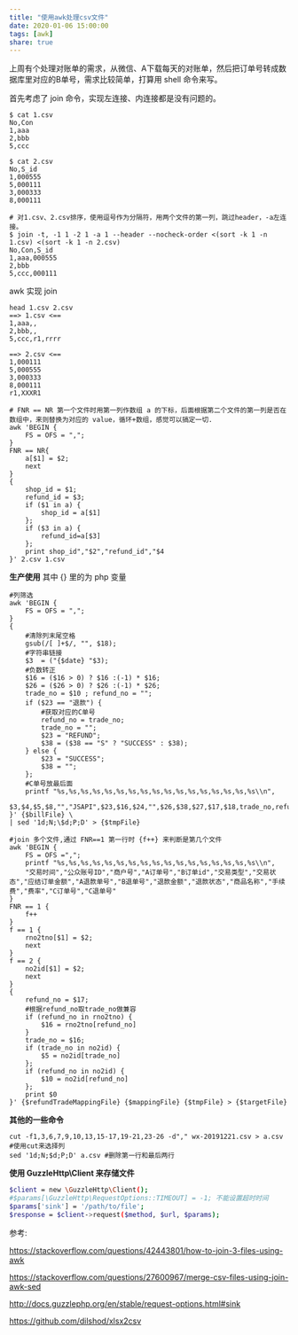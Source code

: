 ```yaml
---
title: "使用awk处理csv文件"
date: 2020-01-06 15:00:00
tags: [awk]
share: true
---
```


上周有个处理对账单的需求，从微信、A下载每天的对账单，然后把订单号转成数据库里对应的B单号，需求比较简单，打算用 shell 命令来写。

首先考虑了 join 命令，实现左连接、内连接都是没有问题的。

```
$ cat 1.csv 
No,Con
1,aaa
2,bbb
5,ccc

$ cat 2.csv
No,S_id
1,000555
5,000111
3,000333
8,000111

# 对1.csv、2.csv排序，使用逗号作为分隔符，用两个文件的第一列，跳过header，-a左连接。
$ join -t, -1 1 -2 1 -a 1 --header --nocheck-order <(sort -k 1 -n 1.csv) <(sort -k 1 -n 2.csv) 
No,Con,S_id
1,aaa,000555
2,bbb
5,ccc,000111
```

awk 实现 join
<!-- more -->

```
head 1.csv 2.csv 
==> 1.csv <==
1,aaa,,
2,bbb,,
5,ccc,r1,rrrr

==> 2.csv <==
1,000111
5,000555
3,000333
8,000111
r1,XXXR1

# FNR == NR 第一个文件时用第一列作数组 a 的下标，后面根据第二个文件的第一列是否在数组中，来则替换为对应的 value，循环+数组，感觉可以搞定一切.
awk 'BEGIN {
    FS = OFS = ",";
}
FNR == NR{
  	a[$1] = $2;
  	next 
}
{
	shop_id = $1;
	refund_id = $3;
	if ($1 in a) {
		shop_id = a[$1]
	};
	if ($3 in a) {
		refund_id=a[$3]
	};
	print shop_id","$2","refund_id","$4
}' 2.csv 1.csv
```

**生产使用** 其中 {} 里的为 php 变量

```
#列筛选
awk 'BEGIN {
    FS = OFS = ",";
}
{
    #清除列末尾空格
    gsub(/[ ]+$/, "", $18);
    #字符串链接
    $3  = ("{$date} "$3);
    #负数转正
    $16 = ($16 > 0) ? $16 :(-1) * $16;
    $26 = ($26 > 0) ? $26 :(-1) * $26;
    trade_no = $10 ; refund_no = "";
    if ($23 == "退款") {
        #获取对应的C单号
        refund_no = trade_no;
        trade_no = "";
        $23 = "REFUND";
        $38 = ($38 == "S" ? "SUCCESS" : $38);
    } else {
        $23 = "SUCCESS";
        $38 = "";
    };
    #C单号放最后面
    printf "%s,%s,%s,%s,%s,%s,%s,%s,%s,%s,%s,%s,%s,%s,%s,%s,%s\\n",
    $3,$4,$5,$8,"","JSAPI",$23,$16,$24,"",$26,$38,$27,$17,$18,trade_no,refund_no
}' {$billFile} \
| sed '1d;N;\$d;P;D' > {$tmpFile}

#join 多个文件,通过 FNR==1 第一行时 {f++} 来判断是第几个文件
awk 'BEGIN {
    FS = OFS =",";
    printf "%s,%s,%s,%s,%s,%s,%s,%s,%s,%s,%s,%s,%s,%s,%s,%s,%s\\n",
    "交易时间","公众账号ID","商户号","A订单号","B订单id","交易类型","交易状态","应结订单金额","A退款单号","B退单号","退款金额","退款状态","商品名称","手续费","费率","C订单号","C退单号"
}
FNR == 1 { 
    f++
} 
f == 1 { 
    rno2tno[$1] = $2;
    next
}
f == 2 { 
    no2id[$1] = $2;
    next
}
{    
    refund_no = $17;
    #根据refund_no取trade_no做兼容
    if (refund_no in rno2tno) {
        $16 = rno2tno[refund_no]
    }
    trade_no = $16;
    if (trade_no in no2id) {
        $5 = no2id[trade_no]
    };
    if (refund_no in no2id) {
        $10 = no2id[refund_no]
    };
    print $0
}' {$refundTradeMappingFile} {$mappingFile} {$tmpFile} > {$targetFile}
```

**其他的一些命令**

```
cut -f1,3,6,7,9,10,13,15-17,19-21,23-26 -d"," wx-20191221.csv > a.csv #使用cut来选择列
sed '1d;N;$d;P;D' a.csv #删除第一行和最后两行
```

**使用 GuzzleHttp\Client 来存储文件**

```sh
$client = new \GuzzleHttp\Client();
#$params[\GuzzleHttp\RequestOptions::TIMEOUT] = -1; 不能设置超时时间
$params['sink'] = '/path/to/file';
$response = $client->request($method, $url, $params);
```



参考:

https://stackoverflow.com/questions/42443801/how-to-join-3-files-using-awk

https://stackoverflow.com/questions/27600967/merge-csv-files-using-join-awk-sed

http://docs.guzzlephp.org/en/stable/request-options.html#sink

https://github.com/dilshod/xlsx2csv 

